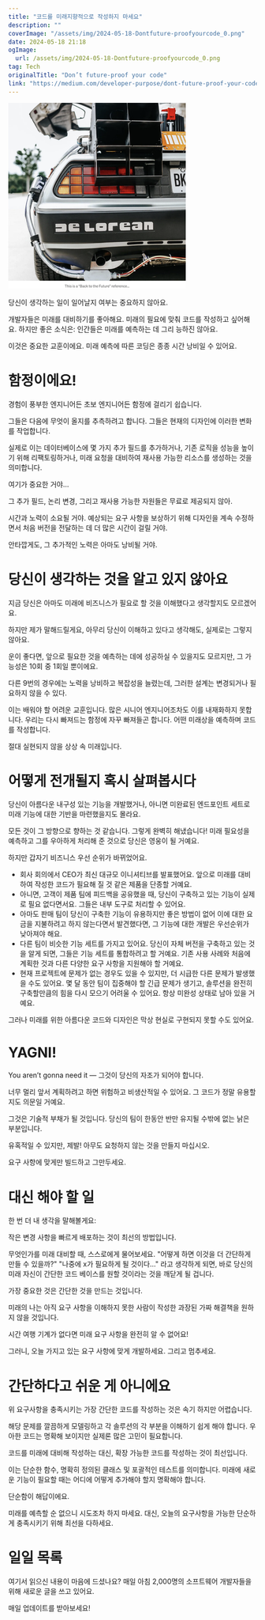 ```yaml
---
title: "코드를 미래지향적으로 작성하지 마세요"
description: ""
coverImage: "/assets/img/2024-05-18-Dontfuture-proofyourcode_0.png"
date: 2024-05-18 21:18
ogImage: 
  url: /assets/img/2024-05-18-Dontfuture-proofyourcode_0.png
tag: Tech
originalTitle: "Don’t future-proof your code"
link: "https://medium.com/developer-purpose/dont-future-proof-your-code-aad04ef75584"
---
```



<img src="/assets/img/2024-05-18-Dontfuture-proofyourcode_0.png" />

당신이 생각하는 일이 일어날지 여부는 중요하지 않아요.

개발자들은 미래를 대비하기를 좋아해요. 미래의 필요에 맞춰 코드를 작성하고 싶어해요. 하지만 좋은 소식은: 인간들은 미래를 예측하는 데 그리 능하진 않아요.

이것은 중요한 교훈이에요. 미래 예측에 따른 코딩은 종종 시간 낭비일 수 있어요.

<div class="content-ad"></div>

# 함정이에요!

경험이 풍부한 엔지니어든 초보 엔지니어든 함정에 걸리기 쉽습니다.

그들은 다음에 무엇이 올지를 추측하려고 합니다. 그들은 현재의 디자인에 이러한 변화를 작업합니다.

실제로 이는 데이터베이스에 몇 가지 추가 필드를 추가하거나, 기존 로직을 성능을 높이기 위해 리팩토링하거나, 미래 요청을 대비하여 재사용 가능한 리소스를 생성하는 것을 의미합니다.

<div class="content-ad"></div>

여기가 중요한 거야...

그 추가 필드, 논리 변경, 그리고 재사용 가능한 자원들은 무료로 제공되지 않아.

시간과 노력이 소요될 거야. 예상되는 요구 사항을 보상하기 위해 디자인을 계속 수정하면서 처음 버전을 전달하는 데 더 많은 시간이 걸릴 거야.

안타깝게도, 그 추가적인 노력은 아마도 낭비될 거야.

<div class="content-ad"></div>

# 당신이 생각하는 것을 알고 있지 않아요

지금 당신은 아마도 미래에 비즈니스가 필요로 할 것을 이해했다고 생각할지도 모르겠어요.

하지만 제가 말해드릴게요, 아무리 당신이 이해하고 있다고 생각해도, 실제로는 그렇지 않아요.

운이 좋다면, 앞으로 필요한 것을 예측하는 데에 성공하실 수 있을지도 모르지만, 그 가능성은 10회 중 1회일 뿐이에요.

<div class="content-ad"></div>

다른 9번의 경우에는 노력을 낭비하고 복잡성을 늘렸는데, 그러한 설계는 변경되거나 필요하지 않을 수 있다.

이는 배워야 할 어려운 교훈입니다. 많은 시니어 엔지니어조차도 이를 내재화하지 못합니다. 우리는 다시 빠져드는 함정에 자꾸 빠져들곤 합니다. 어떤 미래상을 예측하며 코드를 작성합니다.

절대 실현되지 않을 상상 속 미래입니다.

# 어떻게 전개될지 혹시 살펴봅시다

<div class="content-ad"></div>

당신이 아름다운 내구성 있는 기능을 개발했거나, 아니면 미완료된 엔드포인트 세트로 미래 기능에 대한 기반을 마련했을지도 몰라요.

모든 것이 그 방향으로 향하는 것 같습니다. 그렇게 완벽히 해냈습니다! 미래 필요성을 예측하고 그를 우아하게 처리해 준 것으로 당신은 영웅이 될 거예요.

하지만 갑자기 비즈니스 우선 순위가 바뀌었어요.

- 회사 회의에서 CEO가 최신 대규모 이니셔티브를 발표했어요. 앞으로 미래를 대비하여 작성한 코드가 필요해 질 것 같은 제품을 단종할 거예요.
- 아니면, 고객이 제품 팀에 피드백을 공유했을 때, 당신이 구축하고 있는 기능이 실제로 필요 없다면서요. 그들은 내부 도구로 처리할 수 있어요.
- 아마도 판매 팀이 당신이 구축한 기능이 유용하지만 좋은 방법이 없어 이에 대한 요금을 지불하려고 하지 않는다면서 발견했다면, 그 기능에 대한 개발은 우선순위가 낮아져야 해요.
- 다른 팀이 비슷한 기능 세트를 가지고 있어요. 당신이 자체 버전을 구축하고 있는 것을 알게 되면, 그들은 기능 세트를 통합하려고 할 거예요. 기존 사용 사례와 처음에 계획한 것과 다른 다양한 요구 사항을 지원해야 할 거예요.
- 현재 프로젝트에 문제가 없는 경우도 있을 수 있지만, 더 시급한 다른 문제가 발생했을 수도 있어요. 몇 달 동안 팀이 집중해야 할 긴급 문제가 생기고, 솔루션을 완전히 구축할만큼의 힘을 다시 모으기 어려울 수 있어요. 항상 미완성 상태로 남아 있을 거예요.

<div class="content-ad"></div>

그러나 미래를 위한 아름다운 코드와 디자인은 막상 현실로 구현되지 못할 수도 있어요.

# YAGNI!

You aren’t gonna need it — 그것이 당신의 자조가 되어야 합니다.

너무 멀리 앞서 계획하려고 하면 위험하고 비생산적일 수 있어요. 그 코드가 정말 유용할지도 의문일 거예요.

<div class="content-ad"></div>

그것은 기술적 부채가 될 것입니다. 당신의 팀이 한동안 반만 유지될 수밖에 없는 낡은 부분입니다.

유혹적일 수 있지만, 제발! 아무도 요청하지 않는 것을 만들지 마십시오.

요구 사항에 맞게만 빌드하고 그만두세요.

# 대신 해야 할 일

<div class="content-ad"></div>

한 번 더 내 생각을 말해볼게요:

작은 변경 사항을 빠르게 배포하는 것이 최선의 방법입니다.

무엇인가를 미래 대비할 때, 스스로에게 물어보세요. "어떻게 하면 이것을 더 간단하게 만들 수 있을까?" "나중에 x가 필요하게 될 것이다..." 라고 생각하게 되면, 바로 당신의 미래 자신이 간단한 코드 베이스를 원할 것이라는 것을 깨닫게 될 겁니다.

가장 중요한 것은 간단한 것을 만드는 것입니다.

<div class="content-ad"></div>

미래의 나는 아직 요구 사항을 이해하지 못한 사람이 작성한 과장된 가짜 해결책을 원하지 않을 것입니다.

시간 여행 기계가 없다면 미래 요구 사항을 완전히 알 수 없어요!

그러니, 오늘 가지고 있는 요구 사항에 맞게 개발하세요. 그리고 멈추세요.

# 간단하다고 쉬운 게 아니에요

<div class="content-ad"></div>

위 요구사항을 충족시키는 가장 간단한 코드를 작성하는 것은 속기 하지만 어렵습니다.

해당 문제를 깔끔하게 모델링하고 각 솔루션의 각 부분을 이해하기 쉽게 해야 합니다. 우아한 코드는 명확해 보이지만 실제론 많은 고민이 필요합니다.

코드를 미래에 대비해 작성하는 대신, 확장 가능한 코드를 작성하는 것이 최선입니다.

이는 단순한 함수, 명확히 정의된 클래스 및 포괄적인 테스트를 의미합니다. 미래에 새로운 기능이 필요할 때는 어디에 어떻게 추가해야 할지 명확해야 합니다.

<div class="content-ad"></div>

단순함이 해답이에요.

미래를 예측할 순 없으니 시도조차 하지 마세요. 대신, 오늘의 요구사항을 가능한 단순하게 충족시키기 위해 최선을 다하세요.

# 일일 목록

여기서 읽으신 내용이 마음에 드셨나요? 매일 아침 2,000명의 소프트웨어 개발자들을 위해 새로운 글을 쓰고 있어요.

<div class="content-ad"></div>

매일 업데이트를 받아보세요!